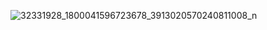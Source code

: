 
![32331928_1800041596723678_3913020570240811008_n](https://github.com/user-attachments/assets/0cc731f8-a28a-4ca1-9171-4afab42a1c8f)
